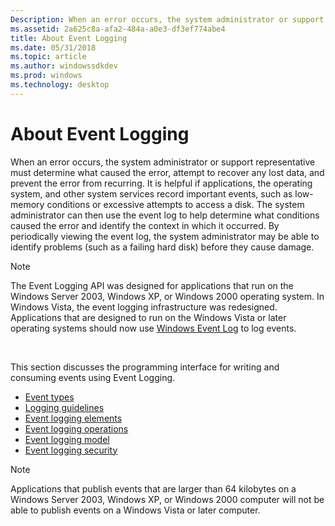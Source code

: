 ```yaml
---
Description: When an error occurs, the system administrator or support representative must determine what caused the error, attempt to recover any lost data, and prevent the error from recurring.
ms.assetid: 2a625c8a-afa2-484a-a0e3-df3ef774abe4
title: About Event Logging
ms.date: 05/31/2018
ms.topic: article
ms.author: windowssdkdev
ms.prod: windows
ms.technology: desktop
---
```


# About Event Logging

When an error occurs, the system administrator or support representative must determine what caused the error, attempt to recover any lost data, and prevent the error from recurring. It is helpful if applications, the operating system, and other system services record important events, such as low-memory conditions or excessive attempts to access a disk. The system administrator can then use the event log to help determine what conditions caused the error and identify the context in which it occurred. By periodically viewing the event log, the system administrator may be able to identify problems (such as a failing hard disk) before they cause damage.

> [!Note]  
> The Event Logging API was designed for applications that run on the Windows Server 2003, Windows XP, or Windows 2000 operating system. In Windows Vista, the event logging infrastructure was redesigned. Applications that are designed to run on the Windows Vista or later operating systems should now use [Windows Event Log](https://msdn.microsoft.com/library/windows/desktop/aa385780) to log events.

 

This section discusses the programming interface for writing and consuming events using Event Logging.

-   [Event types](event-types.md)
-   [Logging guidelines](logging-guidelines.md)
-   [Event logging elements](event-logging-elements.md)
-   [Event logging operations](event-logging-operations.md)
-   [Event logging model](event-logging-model.md)
-   [Event logging security](event-logging-security.md)

> [!Note]  
> Applications that publish events that are larger than 64 kilobytes on a Windows Server 2003, Windows XP, or Windows 2000 computer will not be able to publish events on a Windows Vista or later computer.

 

 

 



